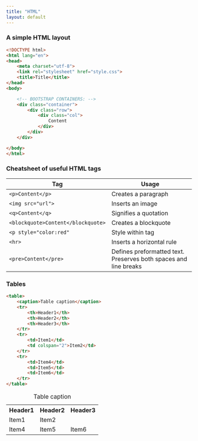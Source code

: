 ```yaml
---
title: "HTML"
layout: default
---
```


### A simple HTML layout
```html
<!DOCTYPE html>
<html lang="en">
<head>
    <meta charset="utf-8">
    <link rel="stylesheet" href="style.css">
    <title>Title</title>
</head>
<body>

    <!-- BOOTSTRAP CONTAINERS: -->
    <div class="container">
        <div class="row">
            <div class="col">
                Content
            </div>
        </div>
    </div>

</body>
</html>
```

### Cheatsheet of useful HTML tags

Tag | Usage
----|------
``<p>Content</p>`` | Creates a paragraph
``<img src="url">`` | Inserts an image
``<q>Content</q>`` | Signifies a quotation
``<blockquote>Content</blockquote>`` | Creates a blockquote
`<p style="color:red"` | Style within tag
`<hr>` | Inserts a horizontal rule
`<pre>Content</pre>` | Defines preformatted text. Preserves both spaces and line breaks

### Tables
```html
<table>
    <caption>Table caption</caption>
    <tr>
        <th>Header1</th>
        <th>Header2</th>
        <th>Header3</th>
    </tr>
    <tr>
        <td>Item1</td>
        <td colspan="2">Item2</td>
    </tr>
    <tr>
        <td>Item4</td>
        <td>Item5</td>
        <td>Item6</td>
    </tr>
</table>
```
<table>
    <caption>Table caption</caption>
    <tr>
        <th>Header1</th>
        <th>Header2</th>
        <th>Header3</th>
    </tr>
    <tr>
        <td>Item1</td>
        <td colspan="2">Item2</td>
    </tr>
    <tr>
        <td>Item4</td>
        <td>Item5</td>
        <td>Item6</td>
    </tr>
</table>
